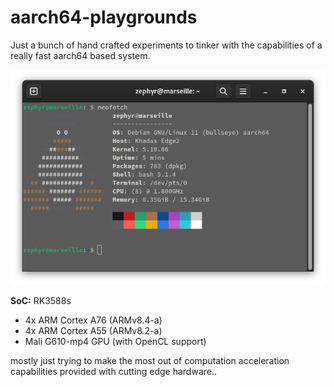 # aarch64-playgrounds
Just a bunch of hand crafted experiments to tinker with the
capabilities of a really fast aarch64 based system.

![neofetch!](/images/neofetch.png "neofetch")

**SoC:** RK3588s
* 4x ARM Cortex A76 (ARMv8.4-a)
* 4x ARM Cortex A55 (ARMv8.2-a)
* Mali G610-mp4 GPU (with OpenCL support)

mostly just trying to make the most out of computation acceleration
capabilities provided with cutting edge hardware..